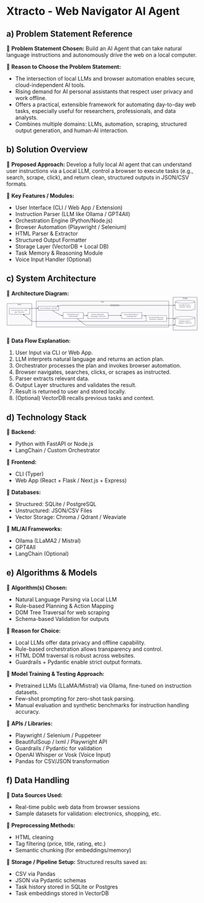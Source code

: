 # Xtracto - Web Navigator AI Agent

## a) Problem Statement Reference

🔹 **Problem Statement Chosen:**
Build an AI Agent that can take natural language instructions and autonomously drive the web on a local computer.

🔹 **Reason to Choose the Problem Statement:**
- The intersection of local LLMs and browser automation enables secure, cloud-independent AI tools.
- Rising demand for AI personal assistants that respect user privacy and work offline.
- Offers a practical, extensible framework for automating day-to-day web tasks, especially useful for researchers, professionals, and data analysts.
- Combines multiple domains: LLMs, automation, scraping, structured output generation, and human-AI interaction.

## b) Solution Overview

🔹 **Proposed Approach:**
Develop a fully local AI agent that can understand user instructions via a Local LLM, control a browser to execute tasks (e.g., search, scrape, click), and return clean, structured outputs in JSON/CSV formats.

🔹 **Key Features / Modules:**
- User Interface (CLI / Web App / Extension)
- Instruction Parser (LLM like Ollama / GPT4All)
- Orchestration Engine (Python/Node.js)
- Browser Automation (Playwright / Selenium)
- HTML Parser & Extractor
- Structured Output Formatter
- Storage Layer (VectorDB + Local DB)
- Task Memory & Reasoning Module
- Voice Input Handler (Optional)

## c) System Architecture

🔹 **Architecture Diagram:**
![architecture](assets/Architecture.png)

🔹 **Data Flow Explanation:**
1. User Input via CLI or Web App.
2. LLM interprets natural language and returns an action plan.
3. Orchestrator processes the plan and invokes browser automation.
4. Browser navigates, searches, clicks, or scrapes as instructed.
5. Parser extracts relevant data.
6. Output Layer structures and validates the result.
7. Result is returned to user and stored locally.
8. (Optional) VectorDB recalls previous tasks and context.

## d) Technology Stack

🔹 **Backend:**
- Python with FastAPI or Node.js
- LangChain / Custom Orchestrator

🔹 **Frontend:**
- CLI (Typer)
- Web App (React + Flask / Next.js + Express)

🔹 **Databases:**
- Structured: SQLite / PostgreSQL
- Unstructured: JSON/CSV Files
- Vector Storage: Chroma / Qdrant / Weaviate

🔹 **ML/AI Frameworks:**
- Ollama (LLaMA2 / Mistral)
- GPT4All
- LangChain (Optional)

## e) Algorithms & Models

🔹 **Algorithm(s) Chosen:**
- Natural Language Parsing via Local LLM
- Rule-based Planning & Action Mapping
- DOM Tree Traversal for web scraping
- Schema-based Validation for outputs

🔹 **Reason for Choice:**
- Local LLMs offer data privacy and offline capability.
- Rule-based orchestration allows transparency and control.
- HTML DOM traversal is robust across websites.
- Guardrails + Pydantic enable strict output formats.

🔹 **Model Training & Testing Approach:**
- Pretrained LLMs (LLaMA/Mistral) via Ollama, fine-tuned on instruction datasets.
- Few-shot prompting for zero-shot task parsing.
- Manual evaluation and synthetic benchmarks for instruction handling accuracy.

🔹 **APIs / Libraries:**
- Playwright / Selenium / Puppeteer
- BeautifulSoup / lxml / Playwright API
- Guardrails / Pydantic for validation
- OpenAI Whisper or Vosk (Voice Input)
- Pandas for CSV/JSON transformation

## f) Data Handling

🔹 **Data Sources Used:**
- Real-time public web data from browser sessions
- Sample datasets for validation: electronics, shopping, etc.

🔹 **Preprocessing Methods:**
- HTML cleaning
- Tag filtering (price, title, rating, etc.)
- Semantic chunking (for embeddings/memory)

🔹 **Storage / Pipeline Setup:**
Structured results saved as:
- CSV via Pandas
- JSON via Pydantic schemas
- Task history stored in SQLite or Postgres
- Task embeddings stored in VectorDB
